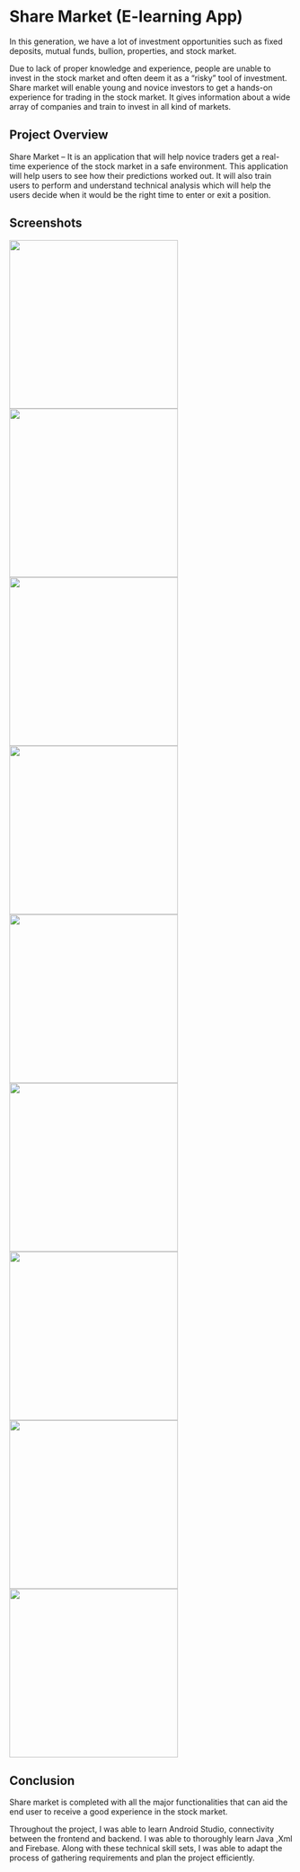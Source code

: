 
# Share Market (E-learning App)

In this generation, we have a lot of investment opportunities such as fixed deposits, mutual
funds, bullion, properties, and stock market.

 Due to lack of proper knowledge and experience,
people are unable to invest in the stock market and often deem it as a “risky” tool of investment.
Share market will enable young and novice investors to get a hands-on experience for trading
in the stock market. It gives information about a wide array of companies and train to invest in all kind of markets.

## Project Overview
 Share Market – It is an application that will help novice traders get a real-time
experience of the stock market in a safe environment. This application will help users to see
how their predictions worked out. It will also train users to perform and understand technical
analysis which will help the users decide when it would be the right time to enter or exit a
position.
## Screenshots


<img src="https://user-images.githubusercontent.com/73883613/166920165-06a8e970-de51-4202-ae0a-df06a3c0cff5.jpeg" width="300"><img src="https://user-images.githubusercontent.com/73883613/166920177-61f890ea-65e3-4964-acb5-d2962c956505.jpeg" width="300"><img src = "https://user-images.githubusercontent.com/73883613/166920180-21355b10-9610-4fe8-90ad-8592fb6b886e.jpeg" width="300"><img src = "https://user-images.githubusercontent.com/73883613/166920183-b09ee722-f196-48a6-a91f-2bfda74f13f6.jpeg" width="300"><img src = "https://user-images.githubusercontent.com/73883613/166920186-7e1b8ccd-3787-4b5b-897b-1b2d671bb99c.jpeg" width="300"><img src = "https://user-images.githubusercontent.com/73883613/166920192-635a1067-81e6-4138-bd3b-1e4f406c26b1.jpeg" width="300"><img src = "https://user-images.githubusercontent.com/73883613/166920197-dbc41913-58b2-4568-bf2c-006493f5f3b6.jpeg" width="300"><img src = "https://user-images.githubusercontent.com/73883613/166920200-a40d6f5d-e15f-40a9-b526-a7013e4e362a.jpeg" width="300"><img src = "https://user-images.githubusercontent.com/73883613/166920204-d8f48145-6d05-4a97-831e-81f75b034602.jpeg" width="300">


## Conclusion
Share market is completed with all the major functionalities that can aid the end user to receive
a good experience in the stock market.

 Throughout the project, I was able to learn Android
Studio, connectivity between the frontend and backend. I was able to thoroughly learn Java
,Xml and Firebase. Along with these technical skill sets, I was able to adapt the process of
gathering requirements and plan the project efficiently.
